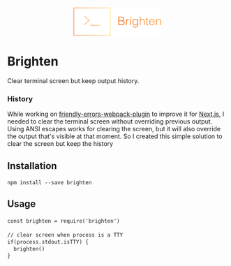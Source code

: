 <p align="center"><img width="200" src="images/logo.png"></p>

# Brighten

Clear terminal screen but keep output history.

### History

While working on [friendly-errors-webpack-plugin](https://github.com/geowarin/friendly-errors-webpack-plugin) to improve it for [Next.js](https://github.com/zeit/next.js), I needed to clear the terminal screen without overriding previous output. Using ANSI escapes works for clearing the screen, but it will also override the output that's visible at that moment. So I created this simple solution to clear the screen but keep the history

## Installation

```
npm install --save brighten
```

## Usage

```
const brighten = require('brighten')

// clear screen when process is a TTY
if(process.stdout.isTTY) {
  brighten()
}
```
